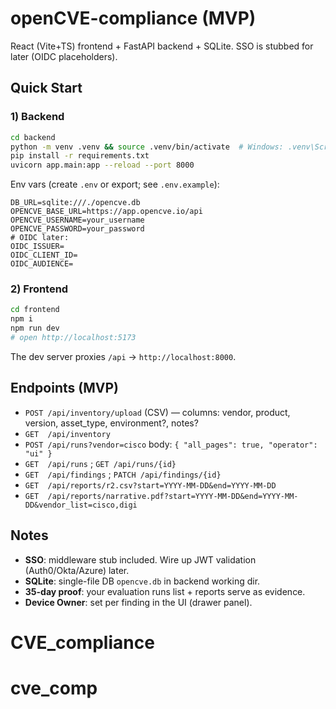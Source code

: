 # openCVE-compliance (MVP)

React (Vite+TS) frontend + FastAPI backend + SQLite. SSO is stubbed for later (OIDC placeholders).

## Quick Start

### 1) Backend
```bash
cd backend
python -m venv .venv && source .venv/bin/activate  # Windows: .venv\Scripts\activate
pip install -r requirements.txt
uvicorn app.main:app --reload --port 8000
```

Env vars (create `.env` or export; see `.env.example`):
```
DB_URL=sqlite:///./opencve.db
OPENCVE_BASE_URL=https://app.opencve.io/api
OPENCVE_USERNAME=your_username
OPENCVE_PASSWORD=your_password
# OIDC later:
OIDC_ISSUER=
OIDC_CLIENT_ID=
OIDC_AUDIENCE=
```

### 2) Frontend
```bash
cd frontend
npm i
npm run dev
# open http://localhost:5173
```

The dev server proxies `/api` → `http://localhost:8000`.

## Endpoints (MVP)

- `POST /api/inventory/upload` (CSV) — columns: vendor, product, version, asset_type, environment?, notes?
- `GET  /api/inventory`
- `POST /api/runs?vendor=cisco` body: `{ "all_pages": true, "operator": "ui" }`
- `GET  /api/runs` ; `GET /api/runs/{id}`
- `GET  /api/findings` ; `PATCH /api/findings/{id}`
- `GET  /api/reports/r2.csv?start=YYYY-MM-DD&end=YYYY-MM-DD`
- `GET  /api/reports/narrative.pdf?start=YYYY-MM-DD&end=YYYY-MM-DD&vendor_list=cisco,digi`

## Notes

- **SSO**: middleware stub included. Wire up JWT validation (Auth0/Okta/Azure) later.
- **SQLite**: single-file DB `opencve.db` in backend working dir.
- **35-day proof**: your evaluation runs list + reports serve as evidence.
- **Device Owner**: set per finding in the UI (drawer panel).
# CVE_compliance
# cve_comp
